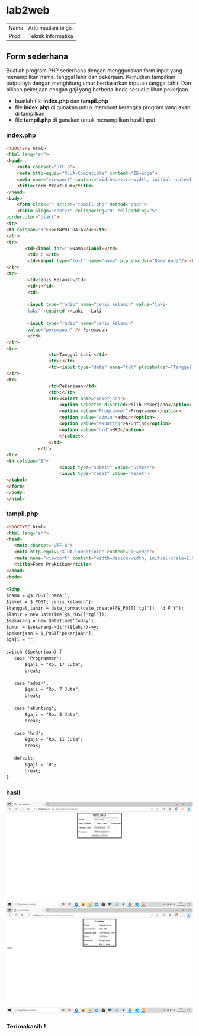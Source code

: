 # lab2web
<table bprder="1" cellpadding="5" cellspacing="0">
  <tbody>
  <tr>
  <td> Nama </td>
  <td> Ade maulani bilgis</td>
  </tr>
  <tr>
  <td>Prodi</td>
  <td>Teknik Informatika</td>
  </tr>
</table>

## Form sederhana
Buatlah program PHP sederhana dengan menggunakan form input yang menampilkan nama, tanggal lahir dan pekerjaan. Kemudian tampilkan outputnya dengan menghitung umur berdasarkan inputan tanggal lahir. Dan pilihan pekerjaan dengan gaji yang berbeda-beda sesuai pilihan pekerjaan.


* buatlah file **index.php** dan **tampil.php**
* file **index.php** di gunakan untuk membuat kerangka program yang akan di tampilkan
* file **tampil.php** di gunakan untuk menampilkan hasil input

### index.php
```html 
<!DOCTYPE html>
<html lang="en">
<head>
    <meta charset="UTF-8">
    <meta http-equiv="X-UA-Compatible" content="IE=edge">
    <meta name="viewport" content="width=device-width, initial-scale=1.0">
    <title>Form Praktikum</title>
</head>
<body>
    <form class="" action="tampil.php" method="post">
    <table align="center" cellspacing="0" cellpadding="5"
bordercolor="black">
<tr>
<th colspan="3"><u>INPUT DATA</u></th>
</tr>
<tr>
       <td><label for="">Nama</label></td>
        <td> : </td>
        <td><input type="text" name="nama" placeholder="Nama Anda"/> <br></td>
</tr>
<tr>
        <td>Jenis Kelamin</td>
        <td>:</td>
        <td>

        <input type="radio" name="jenis_kelamin" value="laki-
        laki" required />Laki - Laki

        <input type="radio" name="jenis_kelamin"
        value="perempuan" /> Perempuan
        </td>
</tr>
<tr> 
                <td>Tanggal Lahir</td> 
                <td>:</td> 
                <td><input type="date" name="tgl" placeholder="Tanggal Lahir"></td>
</tr>
<tr>
                <td>Pekerjaan</td> 
                <td>:</td> 
                <td><select name="pekerjaan"> 
                    <option selected disabled>Pilih Pekerjaan</option> 
                    <option value="Programmer">Programmer</option> 
                    <option value="admin">admin</option> 
                    <option value="akunting">akunting</option>
                    <option value="hrd">HRD</option> 
                    </select>
                </td> 
            </tr>
<tr>
<th colspan="3"> 
                    <input type="submit" value="Simpan"> 
                    <input type="reset" value="Reset"> 
</tabel>
</form>
</body>
</html>
 ```
 ### tampil.php
 ```html
 <!DOCTYPE html>
<html lang="en">
<head>
    <meta charset="UTF-8">
    <meta http-equiv="X-UA-Compatible" content="IE=edge">
    <meta name="viewport" content="width=device-width, initial-scale=1.0">
    <title>Form Praktikum</title>
</head>
<body>

<?php
$nama = @$_POST['nama'];
$jekel = $_POST['jenis_kelamin'];
$tanggal_lahir = date_format(date_create(@$_POST['tgl']), "d F Y");
$lahir = new DateTime(@$_POST['tgl']);
$sekarang = new DateTime('today');
$umur = $sekarang->diff($lahir)->y;   
$pekerjaan = $_POST['pekerjaan'];
$gaji = "";

switch ($pekerjaan) {
    case 'Programmer';
        $gaji = "Rp. 17 Juta";
        break;

    case 'admin';
        $gaji = "Rp. 7 Juta";
        break; 
        
    case 'akunting';
        $gaji = "Rp. 8 Juta";
        break;

    case 'hrd';
        $gaji = "Rp. 11 Juta";
        break;

    default;
        $gaji = '0';
        break;
}
```

### hasil
![image.png](https://github.com/forusig/lab2web/blob/37fd43f09466e394caeed85d50b8d8d66aa943d7/gambar/img%20(11).png)
![image.png](https://github.com/forusig/lab2web/blob/37fd43f09466e394caeed85d50b8d8d66aa943d7/gambar/img%20(10).png)

### Terimakasih !